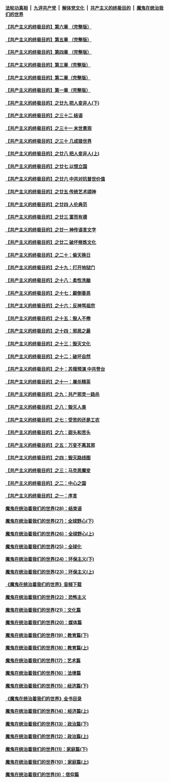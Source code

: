 ####  [法轮功真相](../../../../basic/blob/master/README.md?t=05260331) &nbsp;|&nbsp; [九评共产党](../../../../9ping.md/blob/master/README.md?t=05260331) &nbsp;|&nbsp; [解体党文化](../../../../jtdwh.md/blob/master/README.md?t=05260331)  &nbsp;|&nbsp; [共产主义的终极目的](../../../../gczydzjmd.md/blob/master/README.md?t=05260331) &nbsp;|&nbsp; [魔鬼在统治我们的世界](../../../../mgztzwmdsj.md/blob/master/README.md?t=05260331) 

#### [【共产主义的终极目的】第六章 （完整版）](../pages/nsc422/n11428913.md?t=05260331) 

#### [【共产主义的终极目的】第五章 （完整版）](../pages/nsc422/n11428912.md?t=05260331) 

#### [【共产主义的终极目的】第四章 （完整版）](../pages/nsc422/n11428907.md?t=05260331) 

#### [【共产主义的终极目的】第三章（完整版）](../pages/nsc422/n11428848.md?t=05260331) 

#### [【共产主义的终极目的】第二章（完整版）](../pages/nsc422/n11428831.md?t=05260331) 

#### [【共产主义的终极目的】第一章（完整版）](../pages/nsc422/n11417651.md?t=05260331) 

#### [【共产主义的终极目的】之廿九 把人变非人(下)](../pages/nsc422/n11344140.md?t=05260331) 

#### [【共产主义的终极目的】之三十二 结语](../pages/nsc422/n11360535.md?t=05260331) 

#### [【共产主义的终极目的】之三十一 末世景观](../pages/nsc422/n11351129.md?t=05260331) 

#### [【共产主义的终极目的】之三十 几成狼世界](../pages/nsc422/n11348280.md?t=05260331) 

#### [【共产主义的终极目的】之廿八 把人变非人(上)](../pages/nsc422/n11340492.md?t=05260331) 

#### [【共产主义的终极目的】之廿七 以恨立国](../pages/nsc422/n11336944.md?t=05260331) 

#### [【共产主义的终极目的】之廿六 中共对抗普世价值](../pages/nsc422/n11324785.md?t=05260331) 

#### [【共产主义的终极目的】之廿五 传统艺术颂神](../pages/nsc422/n11296396.md?t=05260331) 

#### [【共产主义的终极目的】之廿四 人伦典范](../pages/nsc422/n11296397.md?t=05260331) 

#### [【共产主义的终极目的】之廿三 富而有德](../pages/nsc422/n11283598.md?t=05260331) 

#### [【共产主义的终极目的】之廿一 神传语言文字](../pages/nsc422/n11263265.md?t=05260331) 

#### [【共产主义的终极目的】之廿二 破坏修炼文化](../pages/nsc422/n11245728.md?t=05260331) 

#### [【共产主义的终极目的】之二十：偷天换日](../pages/nsc422/n11238846.md?t=05260331) 

#### [【共产主义的终极目的】之十九：打开地狱门](../pages/nsc422/n11206376.md?t=05260331) 

#### [【共产主义的终极目的】之十八：柔性洗脑](../pages/nsc422/n11199994.md?t=05260331) 

#### [【共产主义的终极目的】之十七：颠倒善恶](../pages/nsc422/n11179782.md?t=05260331) 

#### [【共产主义的终极目的】之十六：反神骂祖宗](../pages/nsc422/n11166798.md?t=05260331) 

#### [【共产主义的终极目的】之十五：毁人不倦](../pages/nsc422/n11166792.md?t=05260331) 

#### [【共产主义的终极目的】之十四：邪恶之最](../pages/nsc422/n11150249.md?t=05260331) 

#### [【共产主义的终极目的】之十三：毁灭文化](../pages/nsc422/n11135227.md?t=05260331) 

#### [【共产主义的终极目的】之十二：破坏自然](../pages/nsc422/n11135214.md?t=05260331) 

#### [【共产主义的终极目的】之十：苏俄预演 中共登台](../pages/nsc422/n11118424.md?t=05260331) 

#### [【共产主义的终极目的】之十一：屠杀精英](../pages/nsc422/n11118442.md?t=05260331) 

#### [【共产主义的终极目的】之九：共产邪灵一路杀](../pages/nsc422/n11114139.md?t=05260331) 

#### [【共产主义的终极目的】之八：毁灭人类](../pages/nsc422/n11108503.md?t=05260331) 

#### [【共产主义的终极目的】之七：受苦的还是工农](../pages/nsc422/n11101809.md?t=05260331) 

#### [【共产主义的终极目的】之六：甜头和苦头](../pages/nsc422/n11096971.md?t=05260331) 

#### [【共产主义的终极目的】之五：万变不离其邪](../pages/nsc422/n11091285.md?t=05260331) 

#### [【共产主义的终极目的】之四：毁灭路线图](../pages/nsc422/n11086284.md?t=05260331) 

#### [【共产主义的终极目的】之三：马克思魔变](../pages/nsc422/n11061941.md?t=05260331) 

#### [【共产主义的终极目的】之二：中心之国](../pages/nsc422/n11047728.md?t=05260331) 

#### [【共产主义的终极目的】之一：序言](../pages/nsc422/n11086077.md?t=05260331) 

#### [魔鬼在统治着我们的世界(28)：结束语](../pages/nsc422/n10936246.md?t=05260331) 

#### [魔鬼在统治着我们的世界(27)：全球野心(下)](../pages/nsc422/n10928319.md?t=05260331) 

#### [魔鬼在统治着我们的世界(26)：全球野心(上)](../pages/nsc422/n10900318.md?t=05260331) 

#### [魔鬼在统治着我们的世界(25)：全球化](../pages/nsc422/n10788205.md?t=05260331) 

#### [魔鬼在统治着我们的世界(24)：环保主义(下)](../pages/nsc422/n10695307.md?t=05260331) 

#### [魔鬼在统治着我们的世界(23)：环保主义(上)](../pages/nsc422/n10688613.md?t=05260331) 

#### [《魔鬼在统治着我们的世界》音频下载](../pages/nsc422/n10635553.md?t=05260331) 

#### [魔鬼在统治着我们的世界(22)：恐怖主义](../pages/nsc422/n10614727.md?t=05260331) 

#### [魔鬼在统治着我们的世界(21)：文化篇](../pages/nsc422/n10597706.md?t=05260331) 

#### [魔鬼在统治着我们的世界(20)：媒体篇](../pages/nsc422/n10586579.md?t=05260331) 

#### [魔鬼在统治着我们的世界(19)：教育篇(下)](../pages/nsc422/n10564808.md?t=05260331) 

#### [魔鬼在统治着我们的世界(18)：教育篇(上)](../pages/nsc422/n10526970.md?t=05260331) 

#### [魔鬼在统治着我们的世界(17)：艺术篇](../pages/nsc422/n10499093.md?t=05260331) 

#### [魔鬼在统治着我们的世界(16)：法律篇](../pages/nsc422/n10485969.md?t=05260331) 

#### [魔鬼在统治着我们的世界(15)：经济篇(下)](../pages/nsc422/n10469975.md?t=05260331) 

#### [《魔鬼在统治着我们的世界》全书目录](../pages/nsc422/n10464261.md?t=05260331) 

#### [魔鬼在统治着我们的世界(14)：经济篇(上)](../pages/nsc422/n10457370.md?t=05260331) 

#### [魔鬼在统治着我们的世界(13)：政治篇(下)](../pages/nsc422/n10448270.md?t=05260331) 

#### [魔鬼在统治着我们的世界(12)：政治篇(上)](../pages/nsc422/n10444576.md?t=05260331) 

#### [魔鬼在统治着我们的世界(11)：家庭篇(下)](../pages/nsc422/n10440961.md?t=05260331) 

#### [魔鬼在统治着我们的世界(10)：家庭篇(上)](../pages/nsc422/n10435448.md?t=05260331) 

#### [魔鬼在统治着我们的世界(9)：信仰篇](../pages/nsc422/n10432159.md?t=05260331) 

